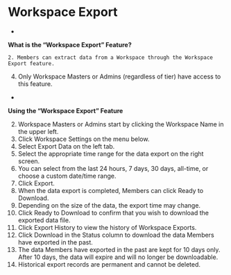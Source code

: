 # Workspace Export

 

 

*

**What is the “Workspace Export” Feature?**
   

    2. Members can extract data from a Workspace through the Workspace Export feature.
 4.  Only Workspace Masters or Admins (regardless of tier) have access to this feature.  
  
 
     

 

*

**Using the “Workspace Export” Feature**
   

   2. Workspace Masters or Admins start by clicking the Workspace Name in the upper left.
 4. Click Workspace Settings on the menu below.
 6. Select Export Data on the left tab.
 8. Select the appropriate time range for the data export on the right screen.
  2. You can select from the last 24 hours, 7 days, 30 days, all-time, or choose a custom date/time range.
  12. Click Export.
 14. When the data export is completed, Members can click Ready to Download.
  2. Depending on the size of the data, the export time may change.
  18. Click Ready to Download to confirm that you wish to download the exported data file.
 20. Click Export History to view the history of Workspace Exports.
  2. Click Download in the Status column to download the data Members have exported in the past.
 4. The data Members have exported in the past are kept for 10 days only. After 10 days, the data will expire and will no longer be downloadable.
  24. Historical export records are permanent and cannot be deleted.
  